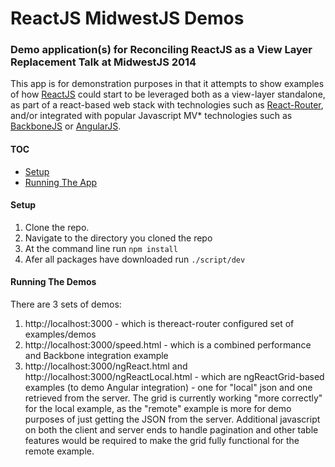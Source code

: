ReactJS MidwestJS Demos
====

### Demo application(s) for Reconciling ReactJS as a View Layer Replacement Talk at MidwestJS 2014

This app is for demonstration purposes in that it attempts to show examples of how [ReactJS](http://facebook.github.io/react/) could start to be leveraged both as a view-layer standalone, as part of a react-based web stack with technologies such as [React-Router](), and/or integrated with popular Javascript MV* technologies such as [BackboneJS](http://backbonejs.org/) or [AngularJS](https://angularjs.org/).


#### TOC
* [Setup](#setup)
* [Running The App](#running-the-app)

#### Setup

1. Clone the repo.
2. Navigate to the directory you cloned the repo
3. At the command line run `npm install`
4. Afer all packages have downloaded run `./script/dev`

#### Running The Demos

There are 3 sets of demos:

1. http://localhost:3000 - which is thereact-router configured set of examples/demos 
2. http://localhost:3000/speed.html - which is a combined performance and Backbone integration example
3. http://localhost:3000/ngReact.html and http://localhost:3000/ngReactLocal.html - which are ngReactGrid-based examples (to demo Angular integration) - one for "local" json and one retrieved from the server.  The grid is currently  working "more correctly" for the local example, as the "remote" example is more for demo purposes of just getting the JSON from the server.  Additional javascript on both the client and server ends to handle pagination and other table features would be required to make the grid fully functional for the remote example.
	
